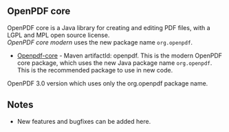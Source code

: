 ## OpenPDF core

OpenPDF core is a Java library for creating and editing PDF files, with a LGPL and MPL open source license.  
*OpenPDF core modern* uses the new package name `org.openpdf`.

* [Openpdf-core](/openpdf-core) - Maven artifactId: openpdf. This is the modern OpenPDF 
  core package, which uses the new Java package name `org.openpdf`. This is the recommended package to use in new code.

OpenPDF 3.0 version which uses only the org.openpdf package name.

  ## Notes
  - New features and bugfixes can be added here.
